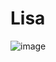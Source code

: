 # Lisa 
![image](https://github.com/lmtui/ECE444-F2023-Assignment1/assets/99363546/cd22dff3-a8f2-4bdf-a61b-4cc43b3dc4e3)
